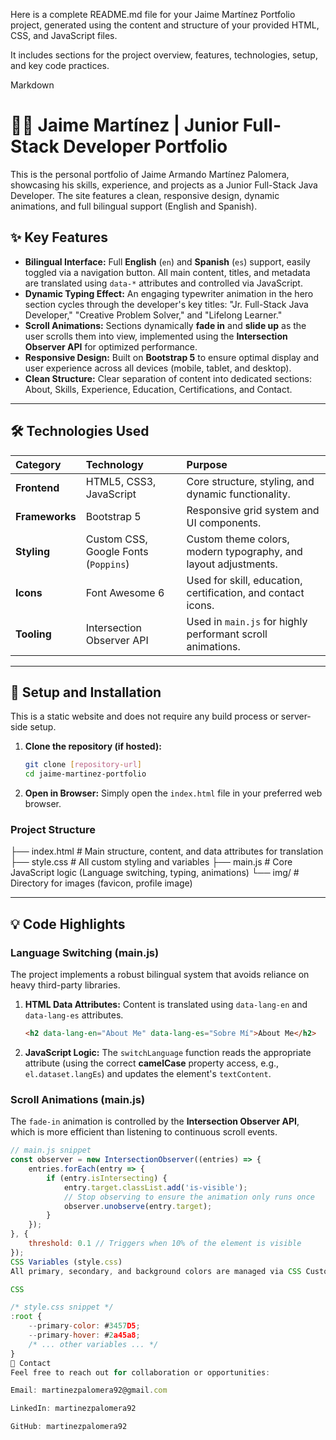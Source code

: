 Here is a complete README.md file for your Jaime Martínez Portfolio project, generated using the content and structure of your provided HTML, CSS, and JavaScript files.

It includes sections for the project overview, features, technologies, setup, and key code practices.

Markdown

# 🧑‍💻 Jaime Martínez | Junior Full-Stack Developer Portfolio

This is the personal portfolio of Jaime Armando Martínez Palomera, showcasing his skills, experience, and projects as a Junior Full-Stack Java Developer. The site features a clean, responsive design, dynamic animations, and full bilingual support (English and Spanish).

## ✨ Key Features

* **Bilingual Interface:** Full **English** (`en`) and **Spanish** (`es`) support, easily toggled via a navigation button. All main content, titles, and metadata are translated using `data-*` attributes and controlled via JavaScript.
* **Dynamic Typing Effect:** An engaging typewriter animation in the hero section cycles through the developer's key titles: "Jr. Full-Stack Java Developer," "Creative Problem Solver," and "Lifelong Learner."
* **Scroll Animations:** Sections dynamically **fade in** and **slide up** as the user scrolls them into view, implemented using the **Intersection Observer API** for optimized performance.
* **Responsive Design:** Built on **Bootstrap 5** to ensure optimal display and user experience across all devices (mobile, tablet, and desktop).
* **Clean Structure:** Clear separation of content into dedicated sections: About, Skills, Experience, Education, Certifications, and Contact.

---

## 🛠️ Technologies Used

| Category | Technology | Purpose |
| :--- | :--- | :--- |
| **Frontend** | HTML5, CSS3, JavaScript | Core structure, styling, and dynamic functionality. |
| **Frameworks** | Bootstrap 5 | Responsive grid system and UI components. |
| **Styling** | Custom CSS, Google Fonts (`Poppins`) | Custom theme colors, modern typography, and layout adjustments. |
| **Icons** | Font Awesome 6 | Used for skill, education, certification, and contact icons. |
| **Tooling** | Intersection Observer API | Used in `main.js` for highly performant scroll animations. |

---

## 🚀 Setup and Installation

This is a static website and does not require any build process or server-side setup.

1.  **Clone the repository (if hosted):**
    ```bash
    git clone [repository-url]
    cd jaime-martinez-portfolio
    ```
2.  **Open in Browser:**
    Simply open the `index.html` file in your preferred web browser.

### Project Structure

├── index.html # Main structure, content, and data attributes for translation 
├── style.css # All custom styling and variables 
├── main.js # Core JavaScript logic (Language switching, typing, animations) 
└── img/ # Directory for images (favicon, profile image)


---

## 💡 Code Highlights

### Language Switching (main.js)

The project implements a robust bilingual system that avoids reliance on heavy third-party libraries.

1.  **HTML Data Attributes:** Content is translated using `data-lang-en` and `data-lang-es` attributes.
    ```html
    <h2 data-lang-en="About Me" data-lang-es="Sobre Mí">About Me</h2>
    ```
2.  **JavaScript Logic:** The `switchLanguage` function reads the appropriate attribute (using the correct **camelCase** property access, e.g., `el.dataset.langEs`) and updates the element's `textContent`.

### Scroll Animations (main.js)

The `fade-in` animation is controlled by the **Intersection Observer API**, which is more efficient than listening to continuous scroll events.

```javascript
// main.js snippet
const observer = new IntersectionObserver((entries) => {
    entries.forEach(entry => {
        if (entry.isIntersecting) {
            entry.target.classList.add('is-visible');
            // Stop observing to ensure the animation only runs once
            observer.unobserve(entry.target);
        }
    });
}, {
    threshold: 0.1 // Triggers when 10% of the element is visible
});
CSS Variables (style.css)
All primary, secondary, and background colors are managed via CSS Custom Properties (:root), allowing for quick and scalable theme changes.

CSS

/* style.css snippet */
:root {
    --primary-color: #3457D5;
    --primary-hover: #2a45a8;
    /* ... other variables ... */
}
📧 Contact
Feel free to reach out for collaboration or opportunities:

Email: martinezpalomera92@gmail.com

LinkedIn: martinezpalomera92

GitHub: martinezpalomera92
